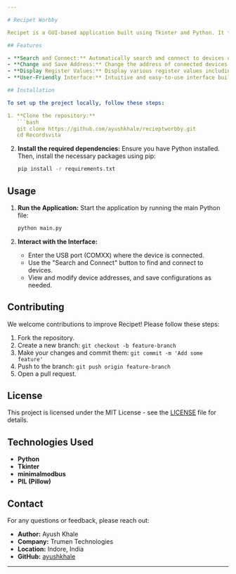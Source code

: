 ```yaml
---

# Recipet Worbby

Recipet is a GUI-based application built using Tkinter and Python. It facilitates the management and configuration of devices over RS-485 using Modbus RTU protocol. The application supports functionalities like searching and connecting to devices, changing device addresses, and saving configuration settings. This project was developed for Trumen Technologies, an IoT devices company based in Indore.

## Features

- **Search and Connect:** Automatically search and connect to devices on the RS-485 network.
- **Change and Save Address:** Change the address of connected devices and save the new address.
- **Display Register Values:** Display various register values including device address, baud rate, measured values, and more.
- **User-Friendly Interface:** Intuitive and easy-to-use interface built with Tkinter.

## Installation

To set up the project locally, follow these steps:

1. **Clone the repository:**
   ```bash
   git clone https://github.com/ayushkhale/recieptworbby.git
   cd Recordsvita
   ```

2. **Install the required dependencies:**
   Ensure you have Python installed. Then, install the necessary packages using pip:
   ```bash
   pip install -r requirements.txt
   ```

## Usage

1. **Run the Application:**
   Start the application by running the main Python file:
   ```bash
   python main.py
   ```

2. **Interact with the Interface:**
   - Enter the USB port (COMXX) where the device is connected.
   - Use the "Search and Connect" button to find and connect to devices.
   - View and modify device addresses, and save configurations as needed.

## Contributing

We welcome contributions to improve Recipet! Please follow these steps:

1. Fork the repository.
2. Create a new branch: `git checkout -b feature-branch`
3. Make your changes and commit them: `git commit -m 'Add some feature'`
4. Push to the branch: `git push origin feature-branch`
5. Open a pull request.

## License

This project is licensed under the MIT License - see the [LICENSE](LICENSE) file for details.

## Technologies Used

- **Python**
- **Tkinter**
- **minimalmodbus**
- **PIL (Pillow)**

## Contact

For any questions or feedback, please reach out:

- **Author:** Ayush Khale
- **Company:** Trumen Technologies
- **Location:** Indore, India
- **GitHub:** [ayushkhale](https://github.com/ayushkhale)

---
```


